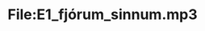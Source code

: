 ---
title: File:E1_fjórum_sinnum.mp3
recording of: fjórum sinnum
reading speed: slow
speaker: E
license: CC0
---